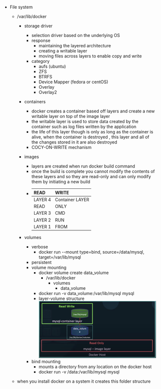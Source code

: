 - File system
    - /var/lib/docker
         - storage driver
            - selection driver based on the underlying OS
            - response
                - maintaining the layered architecture
                - creating a writable layer 
                - moving files across layers to enable copy and write
            - category   
                - aufs (ubuntu)
                - ZFS
                - BTRFS
                - Device Mapper (fedora or centOS)
                - Overlay
                - Overlay2
           
        - containers
            - docker creates a container based off layers and create a new writable layer on top of the image layer
            - the writable layer is used to store data created by the container such as log files written by the application
            - the life of this layer though is only as long as the container is alive, when the container is destroyed , this layer and all of the changes stored in it are also
            destroyed 
            - COCY-ON-WRITE mechanism
        - images
            - layers are created when run docker build command
            - once the build is complete you cannot modify the contents of these layers and so they are read-only and can only modify them by initiating a new build
            -   |  READ   | WRITE  |
                |  ----  | ----  |
                | LAYER 4 | Container LAYER |
                | READ | ONLY |
                | LAYER 3  | CMD |
                | LAYER 2  | RUN|
                | LAYER 1  | FROM |
        - volumes
            - verbose 
                - docker run --mount type=bind, source=/data/mysql, target=/var/lib/mysql
            - persistent
            - volume mounting
                - docker volume create data_volume
                    - /var/lib/docker
                        - volumes
                            - data_volume
                - docker run -v data_volume:/var/lib/mysql mysql
                - layer-volume structure  ![image info](./volume.jpg)
            - bind mounting
                - mounts a directory from any location on the docker host
                - docker run -v /data:/var/lib/mysql mysql
                
                
           
    - when you install docker on a system it creates this folder structure
    
    